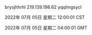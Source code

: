 brysjhhrhl 219.139.198.62 yqqlmgsycl

2022年 07月 05日 星期二 12:00:01 CST

2022年 07月 05日 星期二 04:00:01 GMT
